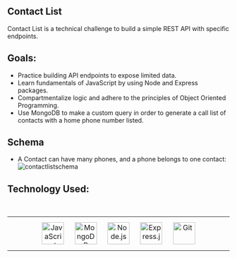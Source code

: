 ## Contact List
Contact List is a technical challenge to build a simple REST API with specific endpoints.




## Goals:
- Practice building API endpoints to expose limited data.
- Learn fundamentals of JavaScript by using Node and Express packages.
- Compartmentalize logic and adhere to the principles of Object Oriented Programming.
- Use MongoDB to make a custom query in order to generate a call list of contacts with a home phone number listed.


## Schema
- A Contact can have many phones, and a phone belongs to one contact: </br>
![contactlistschema](https://user-images.githubusercontent.com/95240894/181355650-b5a80875-950f-42ea-91e3-242eef16687d.png)


## Technology Used:
</br>
<table><tr><td valign="top" width="50%">
<div align="center">  
<img style="margin: 10px" src="https://profilinator.rishav.dev/skills-assets/javascript-original.svg" alt="JavaScript" height="50" />  
<img style="margin: 10px" src="https://profilinator.rishav.dev/skills-assets/mongodb-original-wordmark.svg" alt="MongoDB" height="50" />  
<img style="margin: 10px" src="https://profilinator.rishav.dev/skills-assets/nodejs-original-wordmark.svg" alt="Node.js" height="50" />  
<img style="margin: 10px" src="https://profilinator.rishav.dev/skills-assets/express-original-wordmark.svg" alt="Express.js" height="50" />  
<img style="margin: 10px" src="https://profilinator.rishav.dev/skills-assets/git-scm-icon.svg" alt="Git" height="50" />  
</div>

</td></tr></table>

